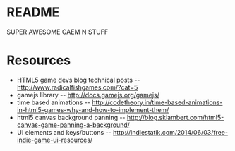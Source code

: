 # README #

SUPER AWESOME GAEM N STUFF

# Resources #
 - HTML5 game devs blog technical posts -- http://www.radicalfishgames.com/?cat=5
 - gamejs library -- http://docs.gamejs.org/gamejs/
 - time based animations -- http://codetheory.in/time-based-animations-in-html5-games-why-and-how-to-implement-them/
 - html5 canvas background panning -- http://blog.sklambert.com/html5-canvas-game-panning-a-background/
 - UI elements and keys/buttons -- http://indiestatik.com/2014/06/03/free-indie-game-ui-resources/